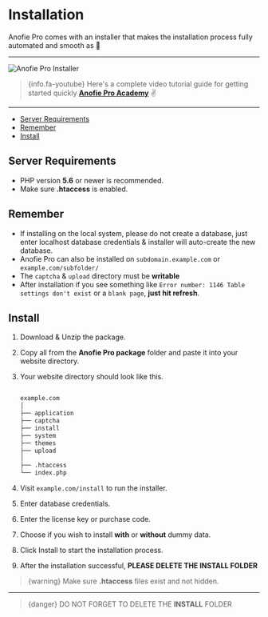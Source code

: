 # Installation

Anofie Pro comes with an installer that makes the installation process fully automated and smooth as 🍻

---

![Anofie Pro Installer](https://anofie-pro-docs.classiebit.com/images/installer-pro-1.jpg "Anofie Pro Installer")


> {info.fa-youtube} Here's a complete video tutorial guide for getting started quickly **[Anofie Pro Academy](https://classiebit.com/academy/anofie-pro/getting-started)** ✌️

---

- [Server Requirements](#Server-Requirements)
- [Remember](#Remember)
- [Install](#Install)


<a name="Server-Requirements"></a>
## Server Requirements

* PHP version **5.6** or newer is recommended.
* Make sure **.htaccess** is enabled.


<a name="Remember"></a>
## Remember

* If installing on the local system, please do not create a database, just enter localhost database credentials & installer will auto-create the new database.
* Anofie Pro can also be installed on `subdomain.example.com` or `example.com/subfolder/`
* The `captcha` & `upload` directory must be **writable**
* After installation if you see something like `Error number: 1146 Table settings don't exist` or a `blank page`, **just hit refresh**.


<a name="Install"></a>
## Install

1. Download & Unzip the package.
2. Copy all from the **Anofie Pro package** folder and paste it into your website directory.
3. Your website directory should look like this.

    ```bash

    example.com
    │
    ├── application
    ├── captcha
    ├── install
    ├── system
    ├── themes
    ├── upload
    │
    ├── .htaccess
    └── index.php

    ```

4. Visit `example.com/install` to run the installer. 
5. Enter database credentials.
6. Enter the license key or purchase code.
6. Choose if you wish to install **with** or **without** dummy data.
7. Click Install to start the installation process.
8. After the installation successful, **PLEASE DELETE THE INSTALL FOLDER**


>{warning} Make sure **.htaccess** files exist and not hidden.

---

> {danger} DO NOT FORGET TO DELETE THE **INSTALL** FOLDER